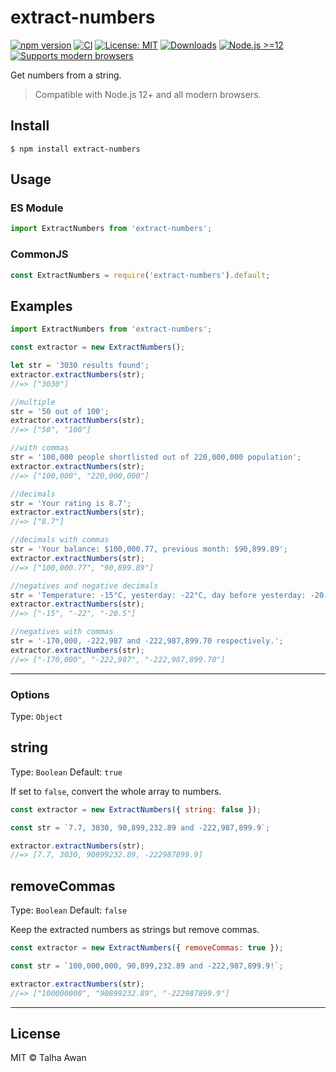 # extract-numbers

[![npm version](https://img.shields.io/npm/v/extract-numbers)](https://www.npmjs.com/package/extract-numbers)
[![CI](https://github.com/TalhaAwan/get-numbers/actions/workflows/build.yml/badge.svg)](https://github.com/TalhaAwan/get-numbers/actions/workflows/build.yml)
[![License: MIT](https://img.shields.io/badge/license-MIT-blue.svg)](https://github.com/TalhaAwan/get-numbers/blob/main/LICENSE)
[![Downloads](https://img.shields.io/npm/dm/extract-numbers)](https://www.npmjs.com/package/extract-numbers)
[![Node.js >=12](https://img.shields.io/badge/node-%3E%3D12-blue)](https://www.npmjs.com/package/extract-numbers)
[![Supports modern browsers](https://img.shields.io/badge/browser-support-brightgreen)](https://www.npmjs.com/package/extract-numbers)

Get numbers from a string.

> Compatible with Node.js 12+ and all modern browsers.

## Install

```
$ npm install extract-numbers
```

## Usage

### ES Module

```js
import ExtractNumbers from 'extract-numbers';
```

### CommonJS

```js
const ExtractNumbers = require('extract-numbers').default;
```

## Examples

```js
import ExtractNumbers from 'extract-numbers';

const extractor = new ExtractNumbers();

let str = '3030 results found';
extractor.extractNumbers(str);
//=> ["3030"]

//multiple
str = '50 out of 100';
extractor.extractNumbers(str);
//=> ["50", "100"]

//with commas
str = '100,000 people shortlisted out of 220,000,000 population';
extractor.extractNumbers(str);
//=> ["100,000", "220,000,000"]

//decimals
str = 'Your rating is 8.7';
extractor.extractNumbers(str);
//=> ["8.7"]

//decimals with commas
str = 'Your balance: $100,000.77, previous month: $90,899.89';
extractor.extractNumbers(str);
//=> ["100,000.77", "90,899.89"]

//negatives and negative decimals
str = 'Temperature: -15°C, yesterday: -22°C, day before yesterday: -20.5°C;';
extractor.extractNumbers(str);
//=> ["-15", "-22", "-20.5"]

//negatives with commas
str = '-170,000, -222,987 and -222,987,899.70 respectively.';
extractor.extractNumbers(str);
//=> ["-170,000", "-222,987", "-222,987,899.70"]
```

---

### Options

Type: `Object`

## string

Type: `Boolean`
Default: `true`

If set to `false`, convert the whole array to numbers.

```js
const extractor = new ExtractNumbers({ string: false });

const str = `7.7, 3030, 90,899,232.89 and -222,987,899.9`;

extractor.extractNumbers(str);
//=> [7.7, 3030, 90899232.89, -222987899.9]
```

## removeCommas

Type: `Boolean`
Default: `false`

Keep the extracted numbers as strings but remove commas.

```js
const extractor = new ExtractNumbers({ removeCommas: true });

const str = `100,000,000, 90,899,232.89 and -222,987,899.9!`;

extractor.extractNumbers(str);
//=> ["100000000", "90899232.89", "-222987899.9"]
```

---

## License

MIT © Talha Awan
